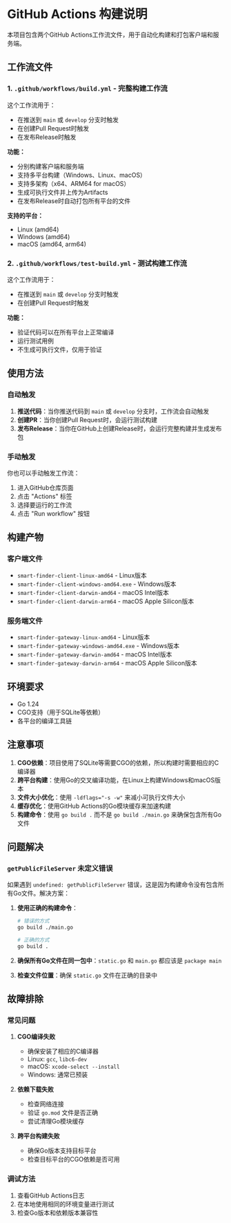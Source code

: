 # GitHub Actions 构建说明

本项目包含两个GitHub Actions工作流文件，用于自动化构建和打包客户端和服务端。

## 工作流文件

### 1. `.github/workflows/build.yml` - 完整构建工作流

这个工作流用于：
- 在推送到 `main` 或 `develop` 分支时触发
- 在创建Pull Request时触发
- 在发布Release时触发

**功能：**
- 分别构建客户端和服务端
- 支持多平台构建（Windows、Linux、macOS）
- 支持多架构（x64、ARM64 for macOS）
- 生成可执行文件并上传为Artifacts
- 在发布Release时自动打包所有平台的文件

**支持的平台：**
- Linux (amd64)
- Windows (amd64)
- macOS (amd64, arm64)

### 2. `.github/workflows/test-build.yml` - 测试构建工作流

这个工作流用于：
- 在推送到 `main` 或 `develop` 分支时触发
- 在创建Pull Request时触发

**功能：**
- 验证代码可以在所有平台上正常编译
- 运行测试用例
- 不生成可执行文件，仅用于验证

## 使用方法

### 自动触发

1. **推送代码**：当你推送代码到 `main` 或 `develop` 分支时，工作流会自动触发
2. **创建PR**：当你创建Pull Request时，会运行测试构建
3. **发布Release**：当你在GitHub上创建Release时，会运行完整构建并生成发布包

### 手动触发

你也可以手动触发工作流：

1. 进入GitHub仓库页面
2. 点击 "Actions" 标签
3. 选择要运行的工作流
4. 点击 "Run workflow" 按钮

## 构建产物

### 客户端文件
- `smart-finder-client-linux-amd64` - Linux版本
- `smart-finder-client-windows-amd64.exe` - Windows版本
- `smart-finder-client-darwin-amd64` - macOS Intel版本
- `smart-finder-client-darwin-arm64` - macOS Apple Silicon版本

### 服务端文件
- `smart-finder-gateway-linux-amd64` - Linux版本
- `smart-finder-gateway-windows-amd64.exe` - Windows版本
- `smart-finder-gateway-darwin-amd64` - macOS Intel版本
- `smart-finder-gateway-darwin-arm64` - macOS Apple Silicon版本

## 环境要求

- Go 1.24
- CGO支持（用于SQLite等依赖）
- 各平台的编译工具链

## 注意事项

1. **CGO依赖**：项目使用了SQLite等需要CGO的依赖，所以构建时需要相应的C编译器
2. **跨平台构建**：使用Go的交叉编译功能，在Linux上构建Windows和macOS版本
3. **文件大小优化**：使用 `-ldflags="-s -w"` 来减小可执行文件大小
4. **缓存优化**：使用GitHub Actions的Go模块缓存来加速构建
5. **构建命令**：使用 `go build .` 而不是 `go build ./main.go` 来确保包含所有Go文件

## 问题解决

### `getPublicFileServer` 未定义错误

如果遇到 `undefined: getPublicFileServer` 错误，这是因为构建命令没有包含所有Go文件。解决方案：

1. **使用正确的构建命令**：
   ```bash
   # 错误的方式
   go build ./main.go
   
   # 正确的方式
   go build .
   ```

2. **确保所有Go文件在同一包中**：`static.go` 和 `main.go` 都应该是 `package main`

3. **检查文件位置**：确保 `static.go` 文件在正确的目录中

## 故障排除

### 常见问题

1. **CGO编译失败**
   - 确保安装了相应的C编译器
   - Linux: `gcc`, `libc6-dev`
   - macOS: `xcode-select --install`
   - Windows: 通常已预装

2. **依赖下载失败**
   - 检查网络连接
   - 验证 `go.mod` 文件是否正确
   - 尝试清理Go模块缓存

3. **跨平台构建失败**
   - 确保Go版本支持目标平台
   - 检查目标平台的CGO依赖是否可用

### 调试方法

1. 查看GitHub Actions日志
2. 在本地使用相同的环境变量进行测试
3. 检查Go版本和依赖版本兼容性 